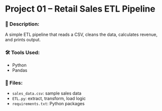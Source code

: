 # Project 01 – Retail Sales ETL Pipeline

### 📄 Description:
A simple ETL pipeline that reads a CSV, cleans the data, calculates revenue, and prints output.

### 🛠️ Tools Used:
- Python
- Pandas

### 📁 Files:
- `sales_data.csv`: sample sales data
- `ETL.py`: extract, transform, load logic
- `requirements.txt`: Python packages

